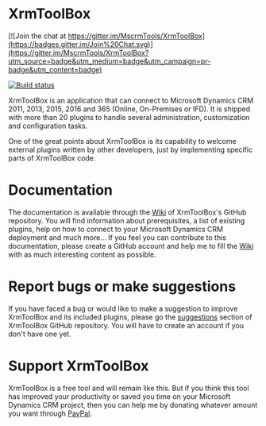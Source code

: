 # XrmToolBox

[![Join the chat at https://gitter.im/MscrmTools/XrmToolBox](https://badges.gitter.im/Join%20Chat.svg)](https://gitter.im/MscrmTools/XrmToolBox?utm_source=badge&utm_medium=badge&utm_campaign=pr-badge&utm_content=badge)

[![Build status](https://ci.appveyor.com/api/projects/status/dp6r9n9vhcprpur6?svg=true)](https://ci.appveyor.com/project/MscrmTools/xrmtoolbox)


XrmToolBox is an application that can connect to Microsoft Dynamics CRM 2011, 2013, 2015, 2016 and 365 (Online, On-Premises or IFD). It is shipped with more than 20 plugins to handle several administration, customization and configuration tasks.

One of the great points about XrmToolBox is its capability to welcome external plugins written by other developers, just by implementing specific parts of XrmToolBox code.

# Documentation
The documentation is available through the [Wiki](https://github.com/MscrmTools/XrmToolBox/wiki) of XrmToolBox's GitHub repository. You will find information about prerequisites, a list of existing plugins, help on how to connect to your Microsoft Dynamics CRM deployment and much more…
If you feel you can contribute to this documentation, please create a GitHub account and help me to fill the [Wiki](https://github.com/MscrmTools/XrmToolBox/wiki) with as much interesting content as possible.

# Report bugs or make suggestions
If you have faced a bug or would like to make a suggestion to improve XrmToolBox and its included plugins, please go the [suggestions](https://github.com/MscrmTools/XrmToolBox/issues) section of XrmToolBox GitHub repository. You will have to create an account if you don't have one yet.

# Support XrmToolBox

XrmToolBox is a free tool and will remain like this. But if you think this tool has improved your productivity or saved you time on your Microsoft Dynamics CRM project, then you can help me by donating whatever amount you want through [PayPal](https://www.xrmtoolbox.com/donators/).
